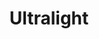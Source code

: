 ---
title: Ultralight
crosslinks:
- myog
- ULgeartrade
- CampingandHiking
- GearTrade
- CampingGear
- hammockcamping
- WildernessBackpacking
- ultralight_jerk
- IAmA
- AskReddit
- AppalachianTrail
- flashlight
- PacificCrestTrail
- trailmeals
- hiking
- norcalhiking
- ZionNP
- trailpost
- livven
- autotldr
---
